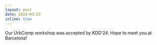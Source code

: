 ```yaml
---
layout: post
date: 2024-03-23
inline: true
---
```

Our UrbComp workshop was accepted by KDD'24. Hope to meet you at Barcelona!